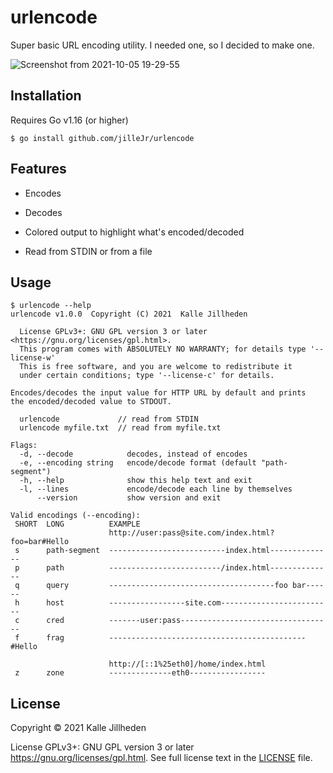 # urlencode

Super basic URL encoding utility. I needed one, so I decided to make one.

![Screenshot from 2021-10-05 19-29-55](https://user-images.githubusercontent.com/2477952/136073443-840ee017-27b1-45c0-be23-e33bb3a43127.png)

## Installation

Requires Go v1.16 (or higher)

```console
$ go install github.com/jilleJr/urlencode
```

## Features

- Encodes

- Decodes

- Colored output to highlight what's encoded/decoded

- Read from STDIN or from a file

## Usage

```console
$ urlencode --help
urlencode v1.0.0  Copyright (C) 2021  Kalle Jillheden

  License GPLv3+: GNU GPL version 3 or later <https://gnu.org/licenses/gpl.html>.
  This program comes with ABSOLUTELY NO WARRANTY; for details type '--license-w'
  This is free software, and you are welcome to redistribute it
  under certain conditions; type '--license-c' for details.

Encodes/decodes the input value for HTTP URL by default and prints
the encoded/decoded value to STDOUT.

  urlencode             // read from STDIN
  urlencode myfile.txt  // read from myfile.txt

Flags:
  -d, --decode            decodes, instead of encodes
  -e, --encoding string   encode/decode format (default "path-segment")
  -h, --help              show this help text and exit
  -l, --lines             encode/decode each line by themselves
      --version           show version and exit

Valid encodings (--encoding):
 SHORT  LONG          EXAMPLE
                      http://user:pass@site.com/index.html?foo=bar#Hello
 s      path-segment  --------------------------index.html--------------
 p      path          -------------------------/index.html--------------
 q      query         -------------------------------------foo bar------
 h      host          -----------------site.com-------------------------
 c      cred          -------user:pass----------------------------------
 f      frag          --------------------------------------------#Hello

                      http://[::1%25eth0]/home/index.html
 z      zone          --------------eth0-----------------
```

## License

Copyright &copy; 2021 Kalle Jillheden

License GPLv3+: GNU GPL version 3 or later <https://gnu.org/licenses/gpl.html>.
See full license text in the [LICENSE](./LICENSE) file.
